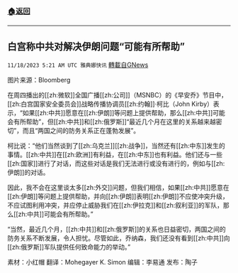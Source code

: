 ###  [:house:返回](README.md)
---


## 白宫称中共对解决伊朗问题“可能有所帮助”
`11/18/2023 5:21 AM UTC 雅典娜快讯` [轉載自GNews](https://gnews.org/articles/1990369)

图片来源：Bloomberg

在周四播出的[[zh:微软]]全国广播[[zh:公司]]（MSNBC）的《早安乔》节目中，[[zh:白宫国家安全委员会]]战略传播协调员[[zh:约翰]]·柯比（John Kirby）表示，“如果[[zh:中共]]愿意在[[zh:伊朗]]等问题上提供帮助，那么[[zh:中共]]可能会有所帮助”，但[[zh:中共]]和[[zh:俄罗斯]]“最近几个月在这里的关系越来越密切”，而且“两国之间的防务关系正在蓬勃发展”。

柯比说：“他们当然谈到了[[zh:乌克兰]][[zh:战争]]，当然还有[[zh:中东]]发生的事情。[[zh:中共]]在[[zh:欧洲]]有利益，在[[zh:中东]]也有利益。他们还与一些[[zh:国家]]进行了对话，而这些对话是我们无法进行或没有进行的，例如与[[zh:伊朗]]的对话。

因此，我不会在这里谈太多[[zh:外交]]问题，但我们相信，如果[[zh:中共]]愿意在[[zh:伊朗]]等问题上提供帮助，并向[[zh:伊朗]]表明[[zh:伊朗]]不应使冲突升级，不应试图利用冲突，并应停止威胁我们在[[zh:伊拉克]]和[[zh:叙利亚]]的军队，那么[[zh:中共]]可能会有所帮助。”

“当然，最近几个月，[[zh:中共]]和[[zh:俄罗斯]]的关系也日益密切，两国之间的防务关系不断发展，令人担忧。尽管如此，乔纳森，我们还没有看到[[zh:中共]]向[[zh:俄罗斯]]军队提供任何致命能力的举动。”


     
素材：小红帽   翻译：Mohegayer K. Simon  编辑：李易通   发布：陶子  
